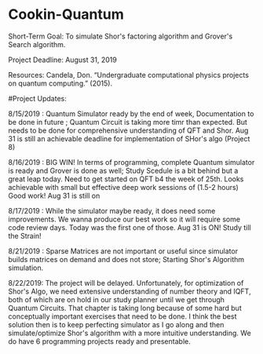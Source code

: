 # Cookin-Quantum

Short-Term Goal: To simulate Shor's factoring algorithm and Grover's Search algorithm. 

Project Deadline: August 31, 2019

Resources: Candela, Don. “Undergraduate computational physics projects on quantum computing.” (2015).




#Project Updates: 

8/15/2019 : Quantum Simulator ready by the end of week, Documentation to be done in future ; Quantum Circuit is taking more timr than expected. But needs to be done for comprehensive understanding of QFT and Shor. Aug 31 is still an achievable deadline for implementation of SHor's algo (Project 8)


8/16/2019 : BIG WIN! In terms of programming, complete Quantum simulator is ready and Grover is done as well; Study Scedule is a bit behind but a great leap today. Need to get started on QFT b4 the week of 25th. Looks achievable with small but effective deep work sessions of (1.5-2 hours) Good work! Aug 31 is still on

8/17/2019 : While the simulator maybe ready, it does need some improvements. We wanna produce our best work so it will require some code review days. Today was the first one of those. Aug 31 is ON! Study till the Strain!

8/21/2019 : Sparse Matrices are not important or useful since simulator builds matrices on demand and does not store; Starting Shor's Algorithm simulation.

8/22/2019: The project will be delayed. Unfortunately, for optimization of Shor's Algo, we need extensive understanding of number theory and IQFT, both of which are on hold in our study planner until we get through Quantum Circuits. That chapter is taking long because of some hard but conceptually important exercises that need to be done. I think the best solution then is to keep perfecting simulator as I go along and then simulate/optimize Shor's algorithm with a more intuitive understanding. We do have 6 programming projects ready and presentable. 
